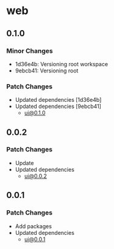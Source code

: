 # web

## 0.1.0

### Minor Changes

- 1d36e4b: Versioning root workspace
- 9ebcb41: Versioning root

### Patch Changes

- Updated dependencies [1d36e4b]
- Updated dependencies [9ebcb41]
  - ui@0.1.0

## 0.0.2

### Patch Changes

- Update
- Updated dependencies
  - ui@0.0.2

## 0.0.1

### Patch Changes

- Add packages
- Updated dependencies
  - ui@0.0.1
